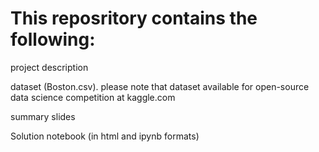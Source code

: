 # This reposritory contains the following:

project description

dataset (Boston.csv). please note that dataset available for open-source data science competition at kaggle.com

summary slides

Solution notebook (in html and ipynb formats)
